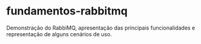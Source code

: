 # fundamentos-rabbitmq
Demonstração do RabbiMQ, apresentação das principais funcionalidades e representação de alguns cenários de uso.
